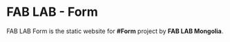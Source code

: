 # FAB LAB - Form

FAB LAB Form is the static website for **#Form** project by **FAB LAB Mongolia**.

